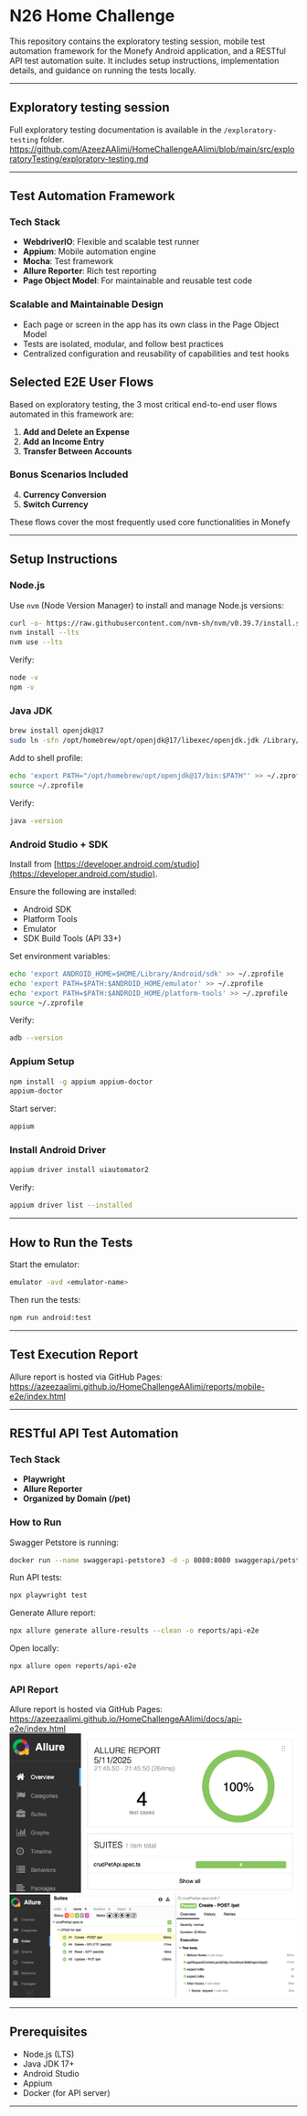 # N26 Home Challenge

This repository contains the exploratory testing session, mobile test automation framework for the Monefy Android application, and a RESTful API test automation suite. It includes setup instructions, implementation details, and guidance on running the tests locally.

---

## Exploratory testing session
Full exploratory testing documentation is available in the `/exploratory-testing` folder.
https://github.com/AzeezAAlimi/HomeChallengeAAlimi/blob/main/src/exploratoryTesting/exploratory-testing.md

---

## Test Automation Framework

### Tech Stack
- **WebdriverIO**: Flexible and scalable test runner
- **Appium**: Mobile automation engine
- **Mocha**: Test framework
- **Allure Reporter**: Rich test reporting
- **Page Object Model**: For maintainable and reusable test code

### Scalable and Maintainable Design
- Each page or screen in the app has its own class in the Page Object Model
- Tests are isolated, modular, and follow best practices
- Centralized configuration and reusability of capabilities and test hooks

## Selected E2E User Flows

Based on exploratory testing, the 3 most critical end-to-end user flows automated in this framework are:

1. **Add and Delete an Expense**
2. **Add an Income Entry**
3. **Transfer Between Accounts**

### Bonus Scenarios Included

4. **Currency Conversion**
5. **Switch Currency**

These flows cover the most frequently used core functionalities in Monefy

---

## Setup Instructions

### Node.js
Use `nvm` (Node Version Manager) to install and manage Node.js versions:

```bash
curl -o- https://raw.githubusercontent.com/nvm-sh/nvm/v0.39.7/install.sh | bash
nvm install --lts
nvm use --lts
```

Verify:
```bash
node -v
npm -v
```

### Java JDK

```bash
brew install openjdk@17
sudo ln -sfn /opt/homebrew/opt/openjdk@17/libexec/openjdk.jdk /Library/Java/JavaVirtualMachines/openjdk-17.jdk
```

Add to shell profile:
```bash
echo 'export PATH="/opt/homebrew/opt/openjdk@17/bin:$PATH"' >> ~/.zprofile
source ~/.zprofile
```

Verify:
```bash
java -version
```

### Android Studio + SDK

Install from [https://developer.android.com/studio](https://developer.android.com/studio).

Ensure the following are installed:
- Android SDK
- Platform Tools
- Emulator
- SDK Build Tools (API 33+)

Set environment variables:
```bash
echo 'export ANDROID_HOME=$HOME/Library/Android/sdk' >> ~/.zprofile
echo 'export PATH=$PATH:$ANDROID_HOME/emulator' >> ~/.zprofile
echo 'export PATH=$PATH:$ANDROID_HOME/platform-tools' >> ~/.zprofile
source ~/.zprofile
```

Verify:
```bash
adb --version
```

### Appium Setup

```bash
npm install -g appium appium-doctor
appium-doctor
```

Start server:
```bash
appium
```

### Install Android Driver
```bash
appium driver install uiautomator2
```

Verify:
```bash
appium driver list --installed
```

---

## How to Run the Tests

Start the emulator:
```bash
emulator -avd <emulator-name>
```

Then run the tests:
```bash
npm run android:test
```

---

## Test Execution Report

Allure report is hosted via GitHub Pages:
https://azeezaalimi.github.io/HomeChallengeAAlimi/reports/mobile-e2e/index.html

---

## RESTful API Test Automation

### Tech Stack
- **Playwright**
- **Allure Reporter**
- **Organized by Domain (/pet)**

### How to Run

Swagger Petstore is running:
```bash
docker run --name swaggerapi-petstore3 -d -p 8080:8080 swaggerapi/petstore3:unstable
```

Run API tests:
```bash
npx playwright test
```

Generate Allure report:
```bash
npx allure generate allure-results --clean -o reports/api-e2e
```

Open locally:
```bash
npx allure open reports/api-e2e
```

### API Report

Allure report is hosted via GitHub Pages:
https://azeezaalimi.github.io/HomeChallengeAAlimi/docs/api-e2e/index.html
![Allure Report 1](src/restfulApiTestAutomation/images/allure-report-api-1.png)  
![Allure Report 2](src/restfulApiTestAutomation/images/allure-report-api-2.png)

---

## Prerequisites

- Node.js (LTS)
- Java JDK 17+
- Android Studio
- Appium
- Docker (for API server)

---